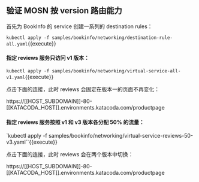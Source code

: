 ## 验证 MOSN 按 version 路由能力

首先为 BookInfo 的 service 创建一系列的 destination rules：

`kubectl apply -f samples/bookinfo/networking/destination-rule-all.yaml`{{execute}}

#### 指定 reviews 服务只访问 v1 版本：

`kubectl apply -f samples/bookinfo/networking/virtual-service-all-v1.yaml`{{execute}}


点击下面的连接，此时 reviews 会固定在版本一的页面不再变化：

https://[[HOST_SUBDOMAIN]]-80-[[KATACODA_HOST]].environments.katacoda.com/productpage


#### 指定 reviews 服务按照 v1 和 v3 版本各分配 50% 的流量：

`kubectl apply -f samples/bookinfo/networking/virtual-service-reviews-50-v3.yaml``{{execute}}

点击下面的连接，此时 reviews 会在两个版本中切换：

https://[[HOST_SUBDOMAIN]]-80-[[KATACODA_HOST]].environments.katacoda.com/productpage

